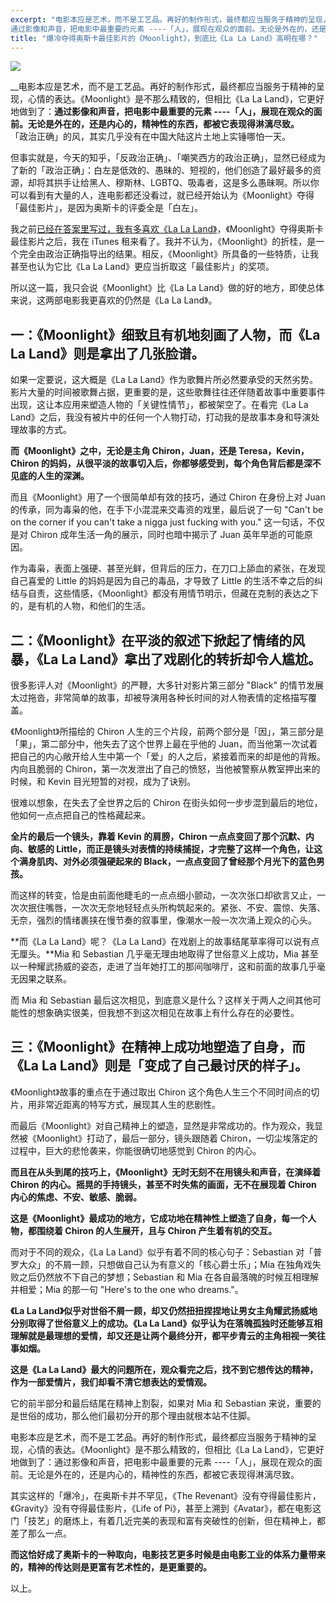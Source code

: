 ```yaml
---
excerpt: "电影本应是艺术，而不是工艺品。再好的制作形式，最终都应当服务于精神的呈现，心情的表达。《Moonlight》是不那么精致的，但相比《La La Land》，它更好地做到了：
通过影像和声音，把电影中最重要的元素 ----「人」，展现在观众的面前。无论是外在的，还是内心的，精神性的东西，都被它表现得淋漓尽致。"
title: "爆冷夺得奥斯卡最佳影片的《Moonlight》，到底比《La La Land》高明在哪？"
---
```


![](https://cl.ly/oPfN/Moonlight.2016.01_46_1520170312-064359-0)

__电影本应是艺术，而不是工艺品。再好的制作形式，最终都应当服务于精神的呈现，心情的表达。《Moonlight》是不那么精致的，但相比《La La Land》，它更好地做到了：__通过影像和声音，把电影中最重要的元素 ----「人」，展现在观众的面前。无论是外在的，还是内心的，精神性的东西，都被它表现得淋漓尽致。__  
「政治正确」的风，其实几乎没有在中国大陆这片土地上实锤哪怕一天。

但事实就是，今天的知乎，「反政治正确」、「嘲笑西方的政治正确」，显然已经成为了新的「政治正确」：白左是低效的、愚昧的、短视的，他们创造了最好最多的资源，却将其拱手让给黑人、穆斯林、LGBTQ、吸毒者，这是多么愚昧啊。所以你可以看到有大量的人，连电影都还没看过，就已经开始认为《Moonlight》夺得「最佳影片」，是因为奥斯卡的评委全是「白左」。

我之前[已经在答案里写过，我有多喜欢《La La Land》](https://www.zhihu.com/question/50258333/answer/145869873)，《Moonlight》夺得奥斯卡最佳影片之后，我在 iTunes 租来看了。我并不认为，《Moonlight》的折桂，是一个完全由政治正确指导出的结果。相反，《Moonlight》所具备的一些特质，让我甚至也认为它比《La La Land》更应当折取这「最佳影片」的奖项。

所以这一篇，我只会说《Moonlight》比《La La Land》做的好的地方，即使总体来说，这两部电影我更喜欢的仍然是《La La Land》。

## **一：《Moonlight》细致且有机地刻画了人物，而《La La Land》则是拿出了几张脸谱。**

如果一定要说，这大概是《La La Land》作为歌舞片所必然要承受的天然劣势。影片大量的时间被歌舞占据，更重要的是，这些歌舞往往还伴随着故事中重要事件出现，这让本应用来塑造人物的「关键性情节」，都被架空了。在看完《La La Land》之后，我没有被片中的任何一个人物打动，打动我的是故事本身和导演处理故事的方式。

**而《Moonlight》之中，无论是主角 Chiron，Juan，还是 Teresa，Kevin，Chiron 的妈妈，从很平淡的故事切入后，你都够感受到，每个角色背后都是深不见底的人生的深渊。**

而且《Moonlight》用了一个很简单却有效的技巧，通过 Chiron 在身份上对 Juan 的传承，同为毒枭的他，在手下小混混来交毒资的戏里，最后说了一句 "Can't be on the corner if you can't take a nigga just fucking with you." 这一句话，不仅是对 Chiron 成年生活一角的展示，同时也暗中揭示了 Juan 英年早逝的可能原因。

作为毒枭，表面上强硬、甚至光鲜，但背后的压力，在刀口上舔血的紧张，在发现自己喜爱的 Little 的妈妈是因为自己的毒品，才导致了 Little 的生活不幸之后的纠结与自责，这些情感，《Moonlight》都没有用情节明示，但藏在克制的表达之下的，是有机的人物，和他们的生活。

## **二：《Moonlight》在平淡的叙述下掀起了情绪的风暴，《La La Land》拿出了戏剧化的转折却令人尴尬。**

很多影评人对《Moonlight》的严鞭，大多针对影片第三部分 "Black" 的情节发展太过拖沓，非常简单的故事，却被导演用各种长时间的对人物表情的定格描写覆盖。

《Moonlight》所描绘的 Chiron 人生的三个片段，前两个部分是「因」，第三部分是「果」，第二部分中，他失去了这个世界上最在乎他的 Juan，而当他第一次试着把自己的内心敞开给人生中第一个「爱」的人之后，紧接着而来的却是他的背叛。内向且脆弱的 Chiron，第一次发泄出了自己的愤怒，当他被警察从教室押出来的时候，和 Kevin 目光短暂的对视，成为了诀别。

很难以想象，在失去了全世界之后的 Chiron 在街头如何一步步混到最后的地位，他如何一点点把自己的性格藏起来。

**全片的最后一个镜头，靠着 Kevin 的肩膀，Chiron 一点点变回了那个沉默、内向、敏感的 Little，而正是镜头对表情的持续捕捉，才完整了这样一个角色，让这个满身肌肉、对外必须强硬起来的 Black，一点点变回了曾经那个月光下的蓝色男孩。**

而这样的转变，恰是由前面他睫毛的一点点细小颤动，一次次张口却欲言又止，一次次抿住嘴唇，一次次无奈地轻轻点头所构筑起来的。紧张、不安、震惊、失落、无奈，强烈的情绪裹挟在慢节奏的叙事里，像潮水一般一次次涌上观众的心头。

**而《La La Land》呢？《La La Land》在戏剧上的故事结尾草率得可以说有点无厘头。**Mia 和 Sebastian 几乎毫无理由地取得了世俗意义上成功，Mia 甚至以一种耀武扬威的姿态，走进了当年她打工的那间咖啡厅，这和前面的故事几乎毫无因果之联系。

而 Mia 和 Sebastian 最后这次相见，到底意义是什么？这样关于两人之间其他可能性的想象确实很美，但我想不到这次相见在故事上有什么存在的必要性。

## **三：《Moonlight》在精神上成功地塑造了自身，而《La La Land》则是「变成了自己最讨厌的样子」。**

《Moonlight》故事的重点在于通过取出 Chiron 这个角色人生三个不同时间点的切片，用非常近距离的特写方式，展现其人生的悲剧性。

而最后《Moonlight》对自己精神上的塑造，显然是非常成功的。作为观众，我显然被《Moonlight》打动了，最后一部分，镜头跟随着 Chiron，一切尘埃落定的过程中，巨大的悲怆袭来，你能很确切地感觉到 Chiron 的内心。

**而且在从头到尾的技巧上，《Moonlight》无时无刻不在用镜头和声音，在演绎着 Chiron 的内心。摇晃的手持镜头，甚至不时失焦的画面，无不在展现着 Chiron 内心的焦虑、不安、敏感、脆弱。**

**这是《Moonlight》最成功的地方，它成功地在精神性上塑造了自身，每一个人物，都围绕着 Chiron 的人生展开，且与 Chiron 产生着有机的交互。**

而对于不同的观众，《La La Land》似乎有着不同的核心句子：Sebastian 对「普罗大众」的不屑一顾，只想做自己认为有意义的「核心爵士乐」；Mia 在独角戏失败之后仍然放不下自己的梦想；Sebastian 和 Mia 在各自最落魄的时候互相理解并相爱；Mia 的那一句 "Here's to the one who dreams."。

**《La La Land》似乎对世俗不屑一顾，却又仍然扭扭捏捏地让男女主角耀武扬威地分别取得了世俗意义上的成功。《La La Land》似乎认为在落魄孤独时还能够互相理解就是最理想的爱情，却又还是让两个最终分开，都平步青云的主角相视一笑往事如烟。**

**这是《La La Land》最大的问题所在，观众看完之后，找不到它想传达的精神，作为一部爱情片，我们却看不清它想表达的爱情观。**

它的前半部分和最后结尾在精神上割裂，如果对 Mia 和 Sebastian 来说，重要的是世俗的成功，那么他们最初分开的那个理由就根本站不住脚。

电影本应是艺术，而不是工艺品。再好的制作形式，最终都应当服务于精神的呈现，心情的表达。《Moonlight》是不那么精致的，但相比《La La Land》，它更好地做到了：通过影像和声音，把电影中最重要的元素 ----「人」，展现在观众的面前。无论是外在的，还是内心的，精神性的东西，都被它表现得淋漓尽致。

其实这样的「爆冷」，在奥斯卡并不罕见，《The Revenant》没有夺得最佳影片，《Gravity》没有夺得最佳影片，《Life of Pi》，甚至上溯到《Avatar》，都在电影这门「技艺」的磨炼上，有着几近完美的表现和富有突破性的创新，但在精神上，都差了那么一点。

**而这恰好成了奥斯卡的一种取向，电影技艺更多时候是由电影工业的体系力量带来的，精神的传达则是更富有艺术性的，是更重要的。**

以上。